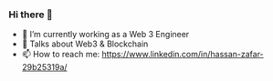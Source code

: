 ### Hi there 👋

- 🔭 I’m currently working as a Web 3 Engineer
- 💬 Talks about Web3 & Blockchain
- 📫 How to reach me: https://www.linkedin.com/in/hassan-zafar-29b25319a/

